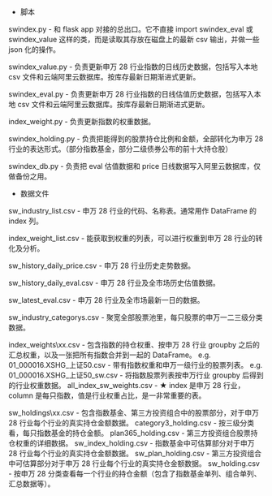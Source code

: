 * 脚本

swindex.py
    - 和 flask app 对接的总出口。它不直接 import swindex_eval 或 swindex_value 这样的类，而是读取其存放在磁盘上的最新 csv 输出，并做一些 json 化的操作。

swindex_value.py
    - 负责更新申万 28 行业指数的日线历史数据，包括写入本地 csv 文件和云端阿里云数据库。按库存最新日期渐进式更新。

swindex_eval.py
    - 负责更新申万 28 行业指数的日线估值历史数据，包括写入本地 csv 文件和云端阿里云数据库。按库存最新日期渐进式更新。

index_weight.py
    - 负责更新指数的权重数据。

swindex_holding.py
    - 负责把能得到的股票持仓比例和金额，全部转化为申万 28 行业的表达形式。（部分指数基金，部分二级债券公布的前十大持仓股）

swindex_db.py
    - 负责把 eval 估值数据和 price 日线数据写入阿里云数据库，仅做备份之用。

* 数据文件

sw_industry_list.csv
    - 申万 28 行业的代码、名称表。通常用作 DataFrame 的 index 列。

index_weight_list.csv
    - 能获取到权重的列表，可以进行权重到申万 28 行业的转化及分析。

sw_history_daily_price.csv
    - 申万 28 行业历史走势数据。

sw_history_daily_eval.csv
    - 申万 28 行业及全市场历史估值数据。

sw_latest_eval.csv
    - 申万 28 行业及全市场最新一日的数据。

sw_industry_categorys.csv
    - 聚宽全部股票池里，每只股票的申万一二三级分类数据。

index_weights\xx.csv
    - 包含指数的持仓权重、按申万 28 行业 groupby 之后的汇总权重，以及一张把所有指数合并到一起的 DataFrame。
    e.g. 01_000016.XSHG_上证50.csv
        - 带有指数权重和申万一级行业的股票列表。
    e.g. 01_000016.XSHG_上证50_sw.csv
        - 将指数股票列表按申万行业 groupby 后得到的行业权重数据。
    all_index_sw_weights.csv
        - ★ index 是申万 28 行业，column 是每只指数，值是行业权重占比，是一非常重要的表。

sw_holdings\xx.csv
    - 包含指数基金、第三方投资组合中的股票部分，对于申万 28 行业每个行业的真实持仓金额数据。
    category3_holding.csv
        - 按三级分类看，每只指数基金的持仓金额。
    plan365_holding.csv
        - 第三方投资组合股票持仓权重的详细数据。
    sw_index_holding.csv
        - 指数基金中可估算部分对于申万 28 行业每个行业的真实持仓金额数据。
    sw_plan_holding.csv
      - 第三方投资组合中可估算部分对于申万 28 行业每个行业的真实持仓金额数据。
    sw_holding.csv
        - 按申万 28 分类查看每一个行业的持仓金额（包含了指数基金单列、组合单列、汇总数据等）。